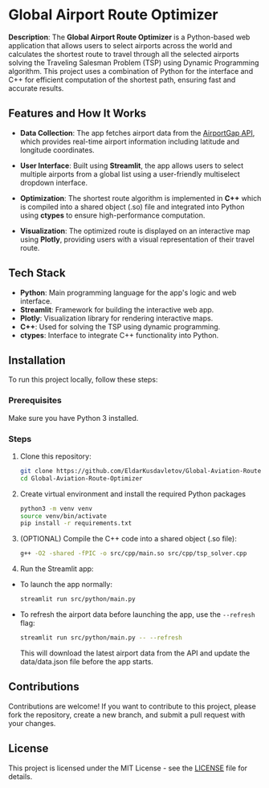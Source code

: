 # Global Airport Route Optimizer

**Description**:
The **Global Airport Route Optimizer** is a Python-based web application that allows users to select airports across the world and calculates the shortest route to travel through all the selected airports solving the Traveling Salesman Problem (TSP) using Dynamic Programming algorithm. This project uses a combination of Python for the interface and C++ for efficient computation of the shortest path, ensuring fast and accurate results.

## Features and How It Works

- **Data Collection**: The app fetches airport data from the [AirportGap API](https://airportgap.com/), which provides real-time airport information including latitude and longitude coordinates.

- **User Interface**: Built using **Streamlit**, the app allows users to select multiple airports from a global list using a user-friendly multiselect dropdown interface.

- **Optimization**: The shortest route algorithm is implemented in **C++** which is compiled into a shared object (.so) file and integrated into Python using **ctypes** to ensure high-performance computation.

- **Visualization**: The optimized route is displayed on an interactive map using **Plotly**, providing users with a visual representation of their travel route.

## Tech Stack

- **Python**: Main programming language for the app's logic and web interface.
- **Streamlit**: Framework for building the interactive web app.
- **Plotly**: Visualization library for rendering interactive maps.
- **C++**: Used for solving the TSP using dynamic programming.
- **ctypes**: Interface to integrate C++ functionality into Python.

## Installation

To run this project locally, follow these steps:

### Prerequisites

Make sure you have Python 3 installed.

### Steps

1. Clone this repository:
   ```bash
   git clone https://github.com/EldarKusdavletov/Global-Aviation-Route-Optimizer.git
   cd Global-Aviation-Route-Optimizer
   ```
2. Create virtual environment and install the required Python packages
   ```bash
   python3 -m venv venv
   source venv/bin/activate
   pip install -r requirements.txt
   ```

3. (OPTIONAL) Compile the C++ code into a shared object (.so file):
    ```bash
    g++ -O2 -shared -fPIC -o src/cpp/main.so src/cpp/tsp_solver.cpp
    ```

4. Run the Streamlit app:
- To launch the app normally:
    ```bash
    streamlit run src/python/main.py
    ```
- To refresh the airport data before launching the app, use the ```--refresh``` flag:
    ```bash
    streamlit run src/python/main.py -- --refresh
    ```
    This will download the latest airport data from the API and update the data/data.json file before the app starts.

## Contributions
Contributions are welcome! If you want to contribute to this project, please fork the repository, create a new branch, and submit a pull request with your changes.

## License
This project is licensed under the MIT License - see the [LICENSE](https://github.com/EldarKusdavletov/Global-Aviation-Route-Optimizer?tab=MIT-1-ov-file) file for details.
